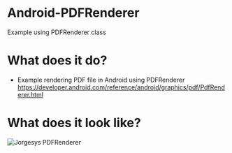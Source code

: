 # Android-PDFRenderer
Example using PDFRenderer class

# What does it do?

* Example rendering PDF file in Android using PDFRenderer
https://developer.android.com/reference/android/graphics/pdf/PdfRenderer.html

# What does it look like?

![Jorgesys PDFRenderer](https://i.stack.imgur.com/p2kna.png)
